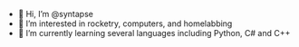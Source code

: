 - 👋 Hi, I’m @syntapse
- 👀 I’m interested in rocketry, computers, and homelabbing
- 🌱 I’m currently learning several languages including Python, C# and C++

<!---
syntapse/syntapse is a ✨ special ✨ repository because its `README.md` (this file) appears on your GitHub profile.
You can click the Preview link to take a look at your changes.
--->
